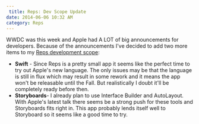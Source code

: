 ```yaml
---
 title: Reps: Dev Scope Update
date: 2014-06-06 10:32 AM
category: Reps
---
```


WWDC was this week and Apple had A LOT of big announcements for developers. Because of the announcements I've decided to add two more items to my [Reps development scope](/2014/05/12/ios-project-reps/):

* **Swift** - Since Reps is a pretty small app it seems like the perfect time to try out Apple's new language. The only issues may be that the language is still in flux which may result in some rework and it means the app won't be releasable until the Fall. But realistically I doubt it'll be completely ready before then.
* **Storyboards**-  I already plan to use Interface Builder and AutoLayout. With Apple's latest talk there seems be a strong push for these tools and Storyboards fits right in. This app probably lends itself well to Storyboard so it seems like a good time to try.